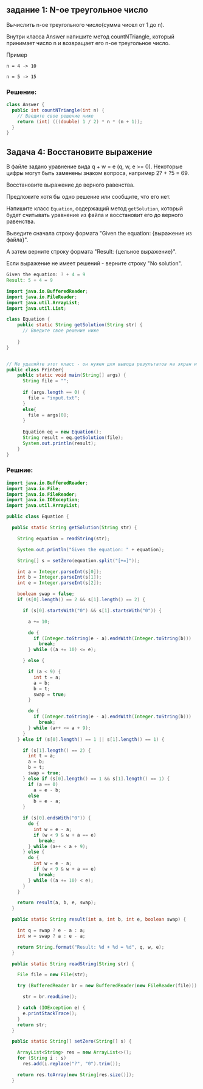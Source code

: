 ## задание 1: N-ое треугольное число

Вычислить n-ое треугольного число(сумма чисел от 1 до n).

Внутри класса Answer напишите метод countNTriangle, который принимает число n и возвращает его n-ое треугольное число.

Пример

```
n = 4 -> 10

n = 5 -> 15
```

### Решение:

```java
class Answer {
  public int countNTriangle(int n) {
    // Введите свое решение ниже
    return (int) (((double) 1 / 2) * n * (n + 1));
  }
}
```

## Задача 4: Восстановите выражение

В файле задано уравнение вида q + w = e (q, w, e >= 0). Некоторые цифры могут быть заменены знаком вопроса, например 2? + ?5 = 69.

Восстановите выражение до верного равенства.

Предложите хотя бы одно решение или сообщите, что его нет.

Напишите класс `Equation`, содержащий метод `getSolution`, который будет считывать уравнение из файла и восстановит его до верного равенства.

Выведите сначала строку формата "Given the equation: {выражение из файла}".

А затем верните строку формата "Result: {цельное выражение}".

Если выражение не имеет решений - верните строку "No solution".

```java
Given the equation: ? + 4 = 9
Result: 5 + 4 = 9
```



```java
import java.io.BufferedReader;
import java.io.FileReader;
import java.util.ArrayList;
import java.util.List;

class Equation {
    public static String getSolution(String str) {
      // Введите свое решение ниже
       
    }
}


// Не удаляйте этот класс - он нужен для вывода результатов на экран и проверки
public class Printer{ 
    public static void main(String[] args) { 
      String file = "";
      
      if (args.length == 0) {
        file = "input.txt";
      }
      else{
        file = args[0];
      }     
      
      Equation eq = new Equation();
      String result = eq.getSolution(file);      
      System.out.println(result);
    }
}
```

### Решние:

```java
import java.io.BufferedReader;
import java.io.File;
import java.io.FileReader;
import java.io.IOException;
import java.util.ArrayList;

public class Equation {

  public static String getSolution(String str) {

    String equation = readString(str);

    System.out.println("Given the equation: " + equation);

    String[] s = setZero(equation.split("[+=]"));

    int a = Integer.parseInt(s[0]);
    int b = Integer.parseInt(s[1]);
    int e = Integer.parseInt(s[2]);

    boolean swap = false;
    if (s[0].length() == 2 && s[1].length() == 2) {

      if (s[0].startsWith("0") && s[1].startsWith("0")) {

        a += 10;

        do {
          if (Integer.toString(e - a).endsWith(Integer.toString(b)))
            break;
        } while ((a += 10) <= e);

      } else {

        if (a < 9) {
          int t = a;
          a = b;
          b = t;
          swap = true;
        }

        do {
          if (Integer.toString(e - a).endsWith(Integer.toString(b)))
            break;
        } while (a++ <= a + 9);
      }
    } else if (s[0].length() == 1 || s[1].length() == 1) {

      if (s[1].length() == 2) {
        int t = a;
        a = b;
        b = t;
        swap = true;
      } else if (s[0].length() == 1 && s[1].length() == 1) {
        if (a == 0)
          a = e - b;
        else
          b = e - a;
      }

      if (s[0].endsWith("0")) {
        do {
          int w = e - a;
          if (w < 9 & w + a == e)
            break;
        } while (a++ < a + 9);
      } else {
        do {
          int w = e - a;
          if (w < 9 & w + a == e)
            break;
        } while ((a += 10) < e);
      }
    }

    return result(a, b, e, swap);
  }

  public static String result(int a, int b, int e, boolean swap) {

    int q = swap ? e - a : a;
    int w = swap ? a : e - a;

    return String.format("Result: %d + %d = %d", q, w, e);
  }

  public static String readString(String str) {

    File file = new File(str);

    try (BufferedReader br = new BufferedReader(new FileReader(file))) {

      str = br.readLine();

    } catch (IOException e) {
      e.printStackTrace();
    }
    return str;
  }

  public static String[] setZero(String[] s) {

    ArrayList<String> res = new ArrayList<>();
    for (String i : s)
      res.add(i.replace("?", "0").trim());

    return res.toArray(new String[res.size()]);
  }
```
